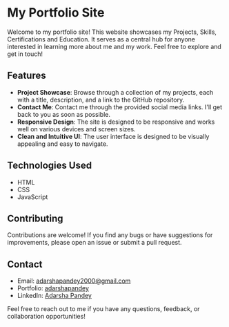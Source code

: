 # My Portfolio Site

Welcome to my portfolio site! This website showcases my Projects, Skills, Certifications and Education. It serves as a central hub for anyone interested in learning more about me and my work. Feel free to explore and get in touch!

## Features

- **Project Showcase**: Browse through a collection of my projects, each with a title, description, and a link to the GitHub repository.
- **Contact Me**: Contact me through the provided social media links. I'll get back to you as soon as possible.
- **Responsive Design**: The site is designed to be responsive and works well on various devices and screen sizes.
- **Clean and Intuitive UI**: The user interface is designed to be visually appealing and easy to navigate.

## Technologies Used

- HTML
- CSS
- JavaScript

## Contributing

Contributions are welcome! If you find any bugs or have suggestions for improvements, please open an issue or submit a pull request.

## Contact

- Email: [adarshapandey2000@gmail.com](mailto:adarshapandey2000@gmail.com)
- Portfolio: [adarshapandey](https://www.adarshapandey07.com.np/)
- LinkedIn: [Adarsha Pandey](https://www.linkedin.com/in/adarsha-pandey/)

Feel free to reach out to me if you have any questions, feedback, or collaboration opportunities!


